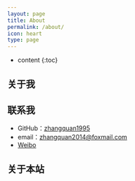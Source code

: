 ```yaml
---
layout: page
title: About
permalink: /about/
icon: heart
type: page
---
```


* content
{:toc}

## 关于我




## 联系我

* GitHub：[zhangquan1995](https://github.com/zhangquan1995)
* email：zhangquan2014@foxmail.com
* [Weibo](http://weibo.com/zhangquan1995)

## 关于本站



